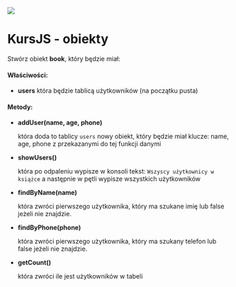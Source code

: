 ![](../../../kursjs.png)

# KursJS - obiekty
Stwórz obiekt **book**, który będzie miał:

#### Właściwości:
- **users**
    która będzie tablicą użytkowników (na początku pusta)

#### Metody:
- **addUser(name, age, phone)**

    która doda to tablicy `users` nowy obiekt, który będzie miał klucze:
    name, age, phone z przekazanymi do tej funkcji danymi

- **showUsers()**

    która po odpaleniu wypisze w konsoli tekst:
    `Wszyscy użytkownicy w książce` a następnie w pętli wypisze wszystkich użytkowników

- **findByName(name)**

    która zwróci pierwszego użytkownika, który ma szukane imię
    lub false jeżeli nie znajdzie.

- **findByPhone(phone)**

    która zwróci pierwszego użytkownika, który ma szukany telefon
    lub false jeżeli nie znajdzie.

- **getCount()**

    która zwróci ile jest użytkowników w tabeli